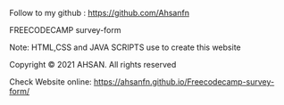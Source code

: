 
Follow to my github : https://github.com/Ahsanfn

FREECODECAMP survey-form

Note: HTML,CSS and JAVA SCRIPTS use to create this website

Copyright © 2021 AHSAN. All rights reserved

Check Website online: https://ahsanfn.github.io/Freecodecamp-survey-form/


 
